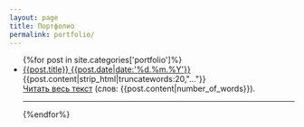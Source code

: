 ```yaml
---
layout: page
title: Портфолио
permalink: portfolio/
---
```


<ul class="list">
{%for post in site.categories['portfolio']%}
  <li>
    <a href="{{post.url}}">
      <div class="title">
        {{post.title}}
        <span class="date">{{post.date|date:'%d.%m.%Y'}}</span>
      </div>
    </a>
      <div class="cite">
        {{post.content|strip_html|truncatewords:20,"..."}}
        <br/><a href="{{post.url}}">Читать весь текст</a> (слов: {{post.content|number_of_words}}).
      </div>
  </li>
  <hr/>
{%endfor%}
</ul>
